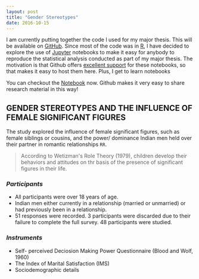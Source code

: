 ```yaml
---
layout: post
title: "Gender Stereotypes"
date: 2016-10-15
---
```


I am currently putting together the code I used for my major thesis. This will be available on [GitHub](https://github.com/sruthipeter/gender-stereotypes). Since most of the code was in [R](https://www.r-project.org/about.html), I have decided to explore the use of [Jupyter](http://jupyter.org/) notebooks to make it easy for anybody to reproduce the statistical analysis conducted as part of my major thesis. The motivation is that Github offers [excellent support](https://github.com/blog/1995-github-jupyter-notebooks-3) for these notebooks, so that makes it easy to host them here. Plus, I get to learn notebooks

You can checkout the [Notebook](https://github.com/sruthipeter/gender-stereotypes/blob/master/gender-stereotypes.ipynb) now. Github makes it very easy to share research material in this way!

## **GENDER STEREOTYPES AND THE INFLUENCE OF FEMALE SIGNIFICANT FIGURES**   

The study explored the influence of female significant figures, such as female siblings or cousins, and the power/ dominance Indian men held over their partner in romantic relationships `RR`.  

>According to Wetizman's Role Theory (1979), children develop their behaviors and attitudes on thr basis of the presence of significant figures in their life. 

### **_Participants_** 

* All participants were over 18 years of age.   
* Indian men either currently in a relationship (married or unmarried) or had previously been in a relationship.  
* 51 responses were recorded. 3 participants were discarded due to their failure to complete the full survey. 48 participants were studied.  

### **_Instruments_** 

* Self- perceived Deciosion Making Power Questionnaire (Blood and Wolf, 1960)  
* The Index of Marital Satisfaction (IMS)  
* Sociodemographic details  
